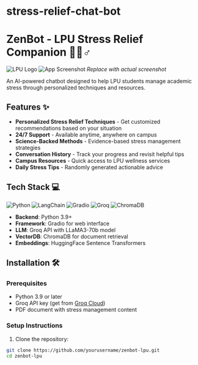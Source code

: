 # stress-relief-chat-bot
# ZenBot - LPU Stress Relief Companion 🤖🧘♂️

![LPU Logo](https://www.lpu.in/images/logo.png)
![App Screenshot](screenshots/app-preview.png) *Replace with actual screenshot*

An AI-powered chatbot designed to help LPU students manage academic stress through personalized techniques and resources.

## Features ✨

- **Personalized Stress Relief Techniques** - Get customized recommendations based on your situation
- **24/7 Support** - Available anytime, anywhere on campus
- **Science-Backed Methods** - Evidence-based stress management strategies
- **Conversation History** - Track your progress and revisit helpful tips
- **Campus Resources** - Quick access to LPU wellness services
- **Daily Stress Tips** - Randomly generated actionable advice

## Tech Stack 💻

![Python](https://img.shields.io/badge/Python-3.9+-blue?logo=python)
![LangChain](https://img.shields.io/badge/LangChain-0.1.0-orange?logo=python)
![Gradio](https://img.shields.io/badge/Gradio-3.0-purple?logo=gradio)
![Groq](https://img.shields.io/badge/Groq-API-yellow?logo=groq)
![ChromaDB](https://img.shields.io/badge/ChromaDB-VectorDB-green)

- **Backend**: Python 3.9+
- **Framework**: Gradio for web interface
- **LLM**: Groq API with LLaMA3-70b model
- **VectorDB**: ChromaDB for document retrieval
- **Embeddings**: HuggingFace Sentence Transformers

## Installation 🛠️

### Prerequisites
- Python 3.9 or later
- Groq API key (get from [Groq Cloud](https://console.groq.com/))
- PDF document with stress management content

### Setup Instructions

1. Clone the repository:
```bash
git clone https://github.com/yourusername/zenbot-lpu.git
cd zenbot-lpu
